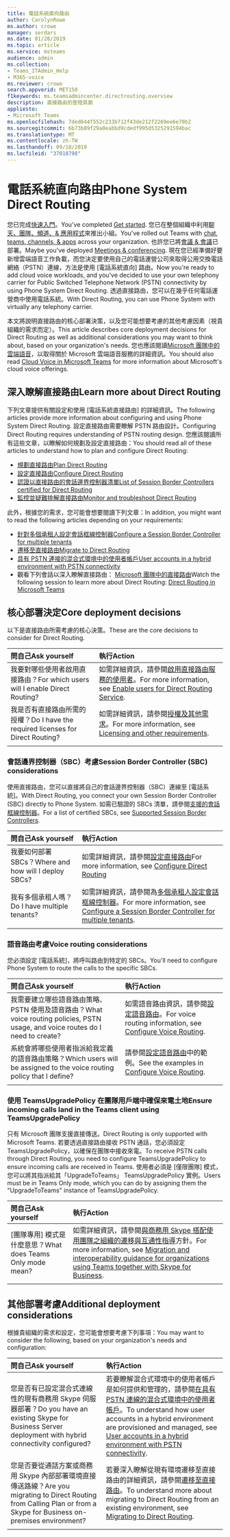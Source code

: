 ```yaml
---
title: 電話系統直向路由
author: CarolynRowe
ms.author: crowe
manager: serdars
ms.date: 01/28/2019
ms.topic: article
ms.service: msteams
audience: admin
ms.collection:
- Teams_ITAdmin_Help
- M365-voice
ms.reviewer: crowe
search.appverid: MET150
f1keywords: ms.teamsadmincenter.directrouting.overview
description: 直接路由的登陸頁面
appliesto:
- Microsoft Teams
ms.openlocfilehash: 7ded644f552c233b712f43de212f2269ee6e70b2
ms.sourcegitcommit: 6b73b89f29a0eabbd9cdedf995d5325291594bac
ms.translationtype: MT
ms.contentlocale: zh-TW
ms.lasthandoff: 09/18/2019
ms.locfileid: "37018798"
---
```

# <a name="phone-system-direct-routing"></a><span data-ttu-id="4e720-103">電話系統直向路由</span><span class="sxs-lookup"><span data-stu-id="4e720-103">Phone System Direct Routing</span></span>

<span data-ttu-id="4e720-104">您已完成[快速入門](get-started-with-teams-quick-start.md)。</span><span class="sxs-lookup"><span data-stu-id="4e720-104">You've completed [Get started](get-started-with-teams-quick-start.md).</span></span> <span data-ttu-id="4e720-105">您已在整個組織中利用[聊天、團隊、頻道、& 應用程式](deploy-chat-teams-channels-microsoft-teams-landing-page.md)來推出小組。</span><span class="sxs-lookup"><span data-stu-id="4e720-105">You've rolled out Teams with [chat, teams, channels, & apps](deploy-chat-teams-channels-microsoft-teams-landing-page.md) across your organization.</span></span> <span data-ttu-id="4e720-106">也許您已將[會議 & 會議](deploy-meetings-microsoft-teams-landing-page.md)已部署。</span><span class="sxs-lookup"><span data-stu-id="4e720-106">Maybe you've deployed [Meetings & conferencing](deploy-meetings-microsoft-teams-landing-page.md).</span></span> <span data-ttu-id="4e720-107">現在您已經準備好要新增雲端語音工作負載，而您決定要使用自己的電話運營公司來取得公用交換電話網絡（PSTN）連線，方法是使用 [電話系統直向] 路由。</span><span class="sxs-lookup"><span data-stu-id="4e720-107">Now you're ready to add cloud voice workloads, and you've decided to use your own telephony carrier for Public Switched Telephone Network (PSTN) connectivity by using Phone System Direct Routing.</span></span> <span data-ttu-id="4e720-108">透過直接路由，您可以在幾乎任何電話運營商中使用電話系統。</span><span class="sxs-lookup"><span data-stu-id="4e720-108">With Direct Routing, you can use Phone System with virtually any telephony carrier.</span></span>

<span data-ttu-id="4e720-109">本文將說明直接路由的核心部署決策，以及您可能想要考慮的其他考慮因素（視貴組織的需求而定）。</span><span class="sxs-lookup"><span data-stu-id="4e720-109">This article describes core deployment decisions for Direct Routing as well as additional considerations you may want to think about, based on your organization's needs.</span></span> <span data-ttu-id="4e720-110">您也應該閱讀[Microsoft 團隊中的雲端語音](cloud-voice-landing-page.md)，以取得關於 Microsoft 雲端語音服務的詳細資訊。</span><span class="sxs-lookup"><span data-stu-id="4e720-110">You should also read [Cloud Voice in Microsoft Teams](cloud-voice-landing-page.md) for more information about Microsoft's cloud voice offerings.</span></span>

## <a name="learn-more-about-direct-routing"></a><span data-ttu-id="4e720-111">深入瞭解直接路由</span><span class="sxs-lookup"><span data-stu-id="4e720-111">Learn more about Direct Routing</span></span>

<span data-ttu-id="4e720-112">下列文章提供有關設定和使用 [電話系統直接路由] 的詳細資訊。</span><span class="sxs-lookup"><span data-stu-id="4e720-112">The following articles provide more information about configuring and using Phone System Direct Routing.</span></span> <span data-ttu-id="4e720-113">設定直接路由需要瞭解 PSTN 路由設計。</span><span class="sxs-lookup"><span data-stu-id="4e720-113">Configuring Direct Routing requires understanding of PSTN routing design.</span></span> <span data-ttu-id="4e720-114">您應該閱讀所有這些文章，以瞭解如何規劃及設定直接路由：</span><span class="sxs-lookup"><span data-stu-id="4e720-114">You should read all of these articles to understand how to plan and configure Direct Routing:</span></span>

- [<span data-ttu-id="4e720-115">規劃直接路由</span><span class="sxs-lookup"><span data-stu-id="4e720-115">Plan Direct Routing</span></span>](direct-routing-plan.md) 
- [<span data-ttu-id="4e720-116">設定直接路由</span><span class="sxs-lookup"><span data-stu-id="4e720-116">Configure Direct Routing</span></span>](direct-routing-configure.md)
- [<span data-ttu-id="4e720-117">認證以直接路由的會話邊界控制器清單</span><span class="sxs-lookup"><span data-stu-id="4e720-117">List of Session Border Controllers certified for Direct Routing</span></span>](direct-routing-border-controllers.md)
- [<span data-ttu-id="4e720-118">監控並疑難排解直接路由</span><span class="sxs-lookup"><span data-stu-id="4e720-118">Monitor and troubleshoot Direct Routing</span></span>](direct-routing-monitor-and-troubleshoot.md)

<span data-ttu-id="4e720-119">此外，根據您的需求，您可能會想要閱讀下列文章：</span><span class="sxs-lookup"><span data-stu-id="4e720-119">In addition, you might want to read the following articles depending on your requirements:</span></span>

-  [<span data-ttu-id="4e720-120">針對多個承租人設定會話框線控制器</span><span class="sxs-lookup"><span data-stu-id="4e720-120">Configure a Session Border Controller for multiple tenants</span></span>](direct-routing-sbc-multiple-tenants.md)
-  [<span data-ttu-id="4e720-121">遷移至直接路由</span><span class="sxs-lookup"><span data-stu-id="4e720-121">Migrate to Direct Routing</span></span>](direct-routing-migrating.md)
-  [<span data-ttu-id="4e720-122">具有 PSTN 連接的混合式環境中的使用者帳戶</span><span class="sxs-lookup"><span data-stu-id="4e720-122">User accounts in a hybrid environment with PSTN connectivity</span></span>](direct-routing-user-accounts-in-a-hybrid-environment.md)
- <span data-ttu-id="4e720-123">觀看下列會話以深入瞭解直接路由： [Microsoft 團隊中的直接路由](https://aka.ms/teams-direct-routing)</span><span class="sxs-lookup"><span data-stu-id="4e720-123">Watch the following session to learn more about Direct Routing: [Direct Routing in Microsoft Teams](https://aka.ms/teams-direct-routing)</span></span>

## <a name="core-deployment-decisions"></a><span data-ttu-id="4e720-124">核心部署決定</span><span class="sxs-lookup"><span data-stu-id="4e720-124">Core deployment decisions</span></span>

<span data-ttu-id="4e720-125">以下是直接路由所需考慮的核心決策。</span><span class="sxs-lookup"><span data-stu-id="4e720-125">These are the core decisions to consider for Direct Routing.</span></span> 

|<span data-ttu-id="4e720-126">問自己</span><span class="sxs-lookup"><span data-stu-id="4e720-126">Ask yourself</span></span>|<span data-ttu-id="4e720-127">執行</span><span class="sxs-lookup"><span data-stu-id="4e720-127">Action</span></span> |
| :------------|:-------|
|<span data-ttu-id="4e720-128">我要對哪些使用者啟用直接路由？</span><span class="sxs-lookup"><span data-stu-id="4e720-128">For which users will I enable Direct Routing?</span></span> | <span data-ttu-id="4e720-129">如需詳細資訊，請參閱[啟用直接路由服務的使用者](direct-routing-configure.md#enable-users-for-direct-routing-service)。</span><span class="sxs-lookup"><span data-stu-id="4e720-129">For more information, see [Enable users for Direct Routing Service](direct-routing-configure.md#enable-users-for-direct-routing-service).</span></span> |
<span data-ttu-id="4e720-130">我是否有直接路由所需的授權？</span><span class="sxs-lookup"><span data-stu-id="4e720-130">Do I have the required licenses for Direct Routing?</span></span> | <span data-ttu-id="4e720-131">如需詳細資訊，請參閱[授權及其他需求](direct-routing-plan.md#licensing-and-other-requirements)。</span><span class="sxs-lookup"><span data-stu-id="4e720-131">For more information, see [Licensing and other requirements](direct-routing-plan.md#licensing-and-other-requirements).</span></span>
|||

### <a name="session-border-controller-sbc-considerations"></a><span data-ttu-id="4e720-132">會話邊界控制器（SBC）考慮</span><span class="sxs-lookup"><span data-stu-id="4e720-132">Session Border Controller (SBC) considerations</span></span>

<span data-ttu-id="4e720-133">使用直接路由，您可以直接將自己的會話邊界控制器（SBC）連線至 [電話系統]。</span><span class="sxs-lookup"><span data-stu-id="4e720-133">With Direct Routing, you connect your own Session Border Controller (SBC) directly to Phone System.</span></span>  <span data-ttu-id="4e720-134">如需已驗證的 SBCs 清單，請參閱[支援的會話框線控制器](direct-routing-border-controllers.md)。</span><span class="sxs-lookup"><span data-stu-id="4e720-134">For a list of certified SBCs, see [Supported Session Border Controllers](direct-routing-border-controllers.md).</span></span>

|<span data-ttu-id="4e720-135">問自己</span><span class="sxs-lookup"><span data-stu-id="4e720-135">Ask yourself</span></span>|<span data-ttu-id="4e720-136">執行</span><span class="sxs-lookup"><span data-stu-id="4e720-136">Action</span></span> |
|:------------|:-------|
| <span data-ttu-id="4e720-137">我要如何部署 SBCs？</span><span class="sxs-lookup"><span data-stu-id="4e720-137">Where and how will I deploy SBCs?</span></span> | <span data-ttu-id="4e720-138">如需詳細資訊，請參閱[設定直接路由](direct-routing-configure.md)</span><span class="sxs-lookup"><span data-stu-id="4e720-138">For more information, see [Configure Direct Routing](direct-routing-configure.md)</span></span> | 
<span data-ttu-id="4e720-139">我有多個承租人嗎？</span><span class="sxs-lookup"><span data-stu-id="4e720-139">Do I have multiple tenants?</span></span> | <span data-ttu-id="4e720-140">如需詳細資訊，請參閱為[多個承租人設定會話框線控制器](direct-routing-sbc-multiple-tenants.md)。</span><span class="sxs-lookup"><span data-stu-id="4e720-140">For more information, see [Configure a Session Border Controller for multiple tenants](direct-routing-sbc-multiple-tenants.md).</span></span>|
|||

### <a name="voice-routing-considerations"></a><span data-ttu-id="4e720-141">語音路由考慮</span><span class="sxs-lookup"><span data-stu-id="4e720-141">Voice routing considerations</span></span>

<span data-ttu-id="4e720-142">您必須設定 [電話系統]，將呼叫路由到特定的 SBCs。</span><span class="sxs-lookup"><span data-stu-id="4e720-142">You'll need to configure Phone System to route the calls to the specific SBCs.</span></span>

|<span data-ttu-id="4e720-143">問自己</span><span class="sxs-lookup"><span data-stu-id="4e720-143">Ask yourself</span></span>|<span data-ttu-id="4e720-144">執行</span><span class="sxs-lookup"><span data-stu-id="4e720-144">Action</span></span> |
|:------------|:-------|
| <span data-ttu-id="4e720-145">我需要建立哪些語音路由策略、PSTN 使用及語音路由？</span><span class="sxs-lookup"><span data-stu-id="4e720-145">What voice routing policies, PSTN usage, and voice routes do I need to create?</span></span> | <span data-ttu-id="4e720-146">如需語音路由資訊，請參閱[設定語音路由](direct-routing-configure.md#configure-voice-routing)。</span><span class="sxs-lookup"><span data-stu-id="4e720-146">For voice routing  information, see [Configure Voice Routing](direct-routing-configure.md#configure-voice-routing).</span></span>
| <span data-ttu-id="4e720-147">系統會將哪些使用者指派給我定義的語音路由策略？</span><span class="sxs-lookup"><span data-stu-id="4e720-147">Which users will be assigned to the voice routing policy that I define?</span></span> | <span data-ttu-id="4e720-148">請參閱[設定語音路由](direct-routing-configure.md#configure-voice-routing)中的範例。</span><span class="sxs-lookup"><span data-stu-id="4e720-148">See the examples in [Configure Voice Routing](direct-routing-configure.md#configure-voice-routing).</span></span> |
|||

### <a name="ensure-incoming-calls-land-in-the-teams-client-using-teamsupgradepolicy"></a><span data-ttu-id="4e720-149">使用 TeamsUpgradePolicy 在團隊用戶端中確保來電土地</span><span class="sxs-lookup"><span data-stu-id="4e720-149">Ensure incoming calls land in the Teams client using TeamsUpgradePolicy</span></span>

<span data-ttu-id="4e720-150">只有 Microsoft 團隊支援直接傳送。</span><span class="sxs-lookup"><span data-stu-id="4e720-150">Direct Routing is only supported with Microsoft Teams.</span></span> <span data-ttu-id="4e720-151">若要透過直接路由接收 PSTN 通話，您必須設定 TeamsUpgradePolicy，以確保在團隊中接收來電。</span><span class="sxs-lookup"><span data-stu-id="4e720-151">To receive PSTN calls through Direct Routing, you need to configure TeamsUpgradePolicy to ensure incoming calls are received in Teams.</span></span> <span data-ttu-id="4e720-152">使用者必須是 [僅限團隊] 模式，您可以將其指派給其「UpgradeToTeams」 TeamsUpgradePolicy 實例。</span><span class="sxs-lookup"><span data-stu-id="4e720-152">Users must be in Teams Only mode, which you can do by assigning them the "UpgradeToTeams" instance of TeamsUpgradePolicy.</span></span> 

|<span data-ttu-id="4e720-153">問自己</span><span class="sxs-lookup"><span data-stu-id="4e720-153">Ask yourself</span></span>|<span data-ttu-id="4e720-154">執行</span><span class="sxs-lookup"><span data-stu-id="4e720-154">Action</span></span> |
|:------------|:-------|
|<span data-ttu-id="4e720-155">[團隊專用] 模式是什麼意思？</span><span class="sxs-lookup"><span data-stu-id="4e720-155">What does Teams Only mode mean?</span></span> | <span data-ttu-id="4e720-156">如需詳細資訊，請參閱[與商務用 Skype 搭配使用團隊之組織的遷移與互通性指導](https://docs.microsoft.com/microsoftteams/migration-interop-guidance-for-teams-with-skype)方針。</span><span class="sxs-lookup"><span data-stu-id="4e720-156">For more information, see [Migration and interoperability guidance for organizations using Teams together with Skype for Business](https://docs.microsoft.com/microsoftteams/migration-interop-guidance-for-teams-with-skype).</span></span>|
|||

## <a name="additional-deployment-considerations"></a><span data-ttu-id="4e720-157">其他部署考慮</span><span class="sxs-lookup"><span data-stu-id="4e720-157">Additional deployment considerations</span></span>

<span data-ttu-id="4e720-158">根據貴組織的需求和設定，您可能會想要考慮下列事項：</span><span class="sxs-lookup"><span data-stu-id="4e720-158">You may want to consider the following, based on your organization's needs and configuration:</span></span>

| <span data-ttu-id="4e720-159">問自己</span><span class="sxs-lookup"><span data-stu-id="4e720-159">Ask yourself</span></span>| <span data-ttu-id="4e720-160">執行</span><span class="sxs-lookup"><span data-stu-id="4e720-160">Action</span></span> |
| :------------|:-------|
| <span data-ttu-id="4e720-161">您是否有已設定混合式連線性的現有商務用 Skype 伺服器部署？</span><span class="sxs-lookup"><span data-stu-id="4e720-161">Do you have an existing Skype for Business Server deployment with hybrid connectivity configured?</span></span> |  <span data-ttu-id="4e720-162">若要瞭解混合式環境中的使用者帳戶是如何提供和管理的，請參閱[在具有 PSTN 連線的混合式環境中的使用者帳戶](direct-routing-user-accounts-in-a-hybrid-environment.md)。</span><span class="sxs-lookup"><span data-stu-id="4e720-162">To understand how user accounts in a hybrid environment are provisioned and managed, see [User accounts in a hybrid environment with PSTN connectivity](direct-routing-user-accounts-in-a-hybrid-environment.md).</span></span>| 
| <span data-ttu-id="4e720-163">您是否要從通話方案或商務用 Skype 內部部署環境直接傳送路線？</span><span class="sxs-lookup"><span data-stu-id="4e720-163">Are you migrating to Direct Routing from Calling Plan or from a Skype for Business on-premises environment?</span></span> | <span data-ttu-id="4e720-164">若要深入瞭解從現有環境遷移至直接路由的詳細資訊，請參閱[遷移至直接路由](direct-routing-migrating.md)。</span><span class="sxs-lookup"><span data-stu-id="4e720-164">To understand more about migrating to Direct Routing from an existing environment, see [Migrating to Direct Routing](direct-routing-migrating.md).</span></span> |
|||
